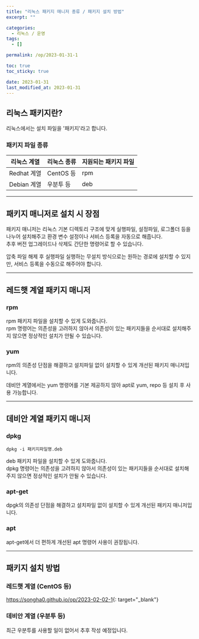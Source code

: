 ```yaml
---
title: "리눅스 패키지 매니저 종류 / 패키지 설치 방법"
excerpt: ""

categories:
  - 리눅스 / 운영
tags:
  - []

permalink: /op/2023-01-31-1

toc: true
toc_sticky: true

date: 2023-01-31
last_modified_at: 2023-01-31
---
```


## 리눅스 패키지란?

리눅스에서는 설치 파일을 '패키지'라고 합니다.

### 패키지 파일 종류
<table>
  <thead>
    <tr>
      <th>리눅스 계열</th>
      <th>리눅스 종류</th>
      <th>지원되는 패키지 파일</th>
    </tr>
  </thead>
  <tbody>
    <tr>
      <td>Redhat 계열</td>
      <td>CentOS 등</td>
      <td>rpm</td>
    </tr>
    <tr>
      <td>Debian 계열</td>
      <td>우분투 등</td>
      <td>deb</td>
    </tr>
  </tbody>
</table>

---

## 패키지 매니저로 설치 시 장점

패키지 매니저는 리눅스 기본 디렉토리 구조에 맞게 실행파일, 설정파일, 로그폴더 등을 나누어 설치해주고 환경 변수 설정이나 서비스 등록을 자동으로 해줍니다.  
추후 버전 업그레이드나 삭제도 간단한 명령어로 할 수 있습니다.

압축 파일 해제 후 실행파일 실행하는 무설치 방식으로는 원하는 경로에 설치할 수 있지만, 서비스 등록을 수동으로 해주어야 합니다.

---

## 레드햇 계열 패키지 매니저

### rpm
rpm 패키지 파일을 설치할 수 있게 도와줍니다.  
rpm 명령어는 의존성을 고려하지 않아서 의존성이 있는 패키지들을 순서대로 설치해주지 않으면 정상적인 설치가 안될 수 있습니다.

### yum
rpm의 의존성 단점을 해결하고 설치파일 없이 설치할 수 있게 개선된 패키지 매니저입니다.

데비안 계열에서는 yum 명령어를 기본 제공하지 않아 apt로 yum, repo 등 설치 후 사용 가능합니다.

---

## 데비안 계열 패키지 매니저

### dpkg
```
dpkg -i 패키지파일명.deb
```
deb 패키지 파일을 설치할 수 있게 도와줍니다.  
dpkg 명령어는 의존성을 고려하지 않아서 의존성이 있는 패키지들을 순서대로 설치해주지 않으면 정상적인 설치가 안될 수 있습니다.

### apt-get
dpgk의 의존성 단점을 해결하고 설치파일 없이 설치할 수 있게 개선된 패키지 매니저입니다.

### apt
apt-get에서 더 편하게 개선된 apt 명령어 사용이 권장됩니다.

---

## 패키지 설치 방법

### 레드햇 계열 (CentOS 등)
<https://songha0.github.io/op/2023-02-02-1>{: target="_blank"}

### 데비안 계열 (우분투 등)
최근 우분투를 사용할 일이 없어서 추후 작성 예정입니다.